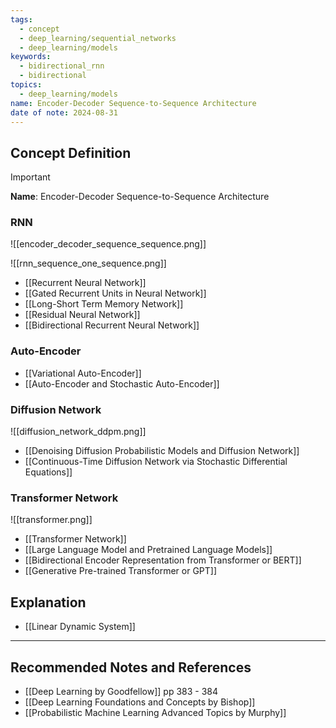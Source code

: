 ```yaml
---
tags:
  - concept
  - deep_learning/sequential_networks
  - deep_learning/models
keywords:
  - bidirectional_rnn
  - bidirectional
topics:
  - deep_learning/models
name: Encoder-Decoder Sequence-to-Sequence Architecture
date of note: 2024-08-31
---
```


## Concept Definition

>[!important]
>**Name**: Encoder-Decoder Sequence-to-Sequence Architecture


### RNN

![[encoder_decoder_sequence_sequence.png]]


![[rnn_sequence_one_sequence.png]]

- [[Recurrent Neural Network]]
- [[Gated Recurrent Units in Neural Network]]
- [[Long-Short Term Memory Network]]
- [[Residual Neural Network]]
- [[Bidirectional Recurrent Neural Network]]

### Auto-Encoder

- [[Variational Auto-Encoder]]
- [[Auto-Encoder and Stochastic Auto-Encoder]]


### Diffusion Network

![[diffusion_network_ddpm.png]]

- [[Denoising Diffusion Probabilistic Models and Diffusion Network]]
- [[Continuous-Time Diffusion Network via Stochastic Differential Equations]]


### Transformer Network

![[transformer.png]]

- [[Transformer Network]]
- [[Large Language Model and Pretrained Language Models]]
- [[Bidirectional Encoder Representation from Transformer or BERT]]
- [[Generative Pre-trained Transformer or GPT]]




## Explanation


- [[Linear Dynamic System]]



-----------
##  Recommended Notes and References






- [[Deep Learning by Goodfellow]] pp 383 - 384
- [[Deep Learning Foundations and Concepts by Bishop]]
- [[Probabilistic Machine Learning Advanced Topics by Murphy]] 